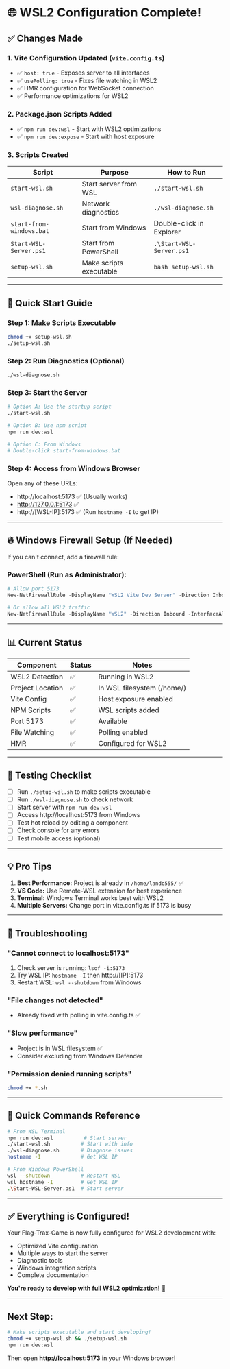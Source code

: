 # 🌐 WSL2 Configuration Complete!

## ✅ Changes Made

### 1. **Vite Configuration Updated** (`vite.config.ts`)
- ✅ `host: true` - Exposes server to all interfaces
- ✅ `usePolling: true` - Fixes file watching in WSL2
- ✅ HMR configuration for WebSocket connection
- ✅ Performance optimizations for WSL2

### 2. **Package.json Scripts Added**
- ✅ `npm run dev:wsl` - Start with WSL2 optimizations
- ✅ `npm run dev:expose` - Start with host exposure

### 3. **Scripts Created**
| Script | Purpose | How to Run |
|--------|---------|-----------|
| `start-wsl.sh` | Start server from WSL | `./start-wsl.sh` |
| `wsl-diagnose.sh` | Network diagnostics | `./wsl-diagnose.sh` |
| `start-from-windows.bat` | Start from Windows | Double-click in Explorer |
| `Start-WSL-Server.ps1` | Start from PowerShell | `.\Start-WSL-Server.ps1` |
| `setup-wsl.sh` | Make scripts executable | `bash setup-wsl.sh` |

---

## 🚀 Quick Start Guide

### Step 1: Make Scripts Executable
```bash
chmod +x setup-wsl.sh
./setup-wsl.sh
```

### Step 2: Run Diagnostics (Optional)
```bash
./wsl-diagnose.sh
```

### Step 3: Start the Server
```bash
# Option A: Use the startup script
./start-wsl.sh

# Option B: Use npm script
npm run dev:wsl

# Option C: From Windows
# Double-click start-from-windows.bat
```

### Step 4: Access from Windows Browser
Open any of these URLs:
- http://localhost:5173 ✅ (Usually works)
- http://127.0.0.1:5173 ✅
- http://[WSL-IP]:5173 ✅ (Run `hostname -I` to get IP)

---

## 🔥 Windows Firewall Setup (If Needed)

If you can't connect, add a firewall rule:

### PowerShell (Run as Administrator):
```powershell
# Allow port 5173
New-NetFirewallRule -DisplayName "WSL2 Vite Dev Server" -Direction Inbound -Protocol TCP -LocalPort 5173 -Action Allow

# Or allow all WSL2 traffic
New-NetFirewallRule -DisplayName "WSL2" -Direction Inbound -InterfaceAlias "vEthernet (WSL)" -Action Allow
```

---

## 📊 Current Status

| Component | Status | Notes |
|-----------|--------|-------|
| WSL2 Detection | ✅ | Running in WSL2 |
| Project Location | ✅ | In WSL filesystem (/home/) |
| Vite Config | ✅ | Host exposure enabled |
| NPM Scripts | ✅ | WSL scripts added |
| Port 5173 | ✅ | Available |
| File Watching | ✅ | Polling enabled |
| HMR | ✅ | Configured for WSL2 |

---

## 🎯 Testing Checklist

- [ ] Run `./setup-wsl.sh` to make scripts executable
- [ ] Run `./wsl-diagnose.sh` to check network
- [ ] Start server with `npm run dev:wsl`
- [ ] Access http://localhost:5173 from Windows
- [ ] Test hot reload by editing a component
- [ ] Check console for any errors
- [ ] Test mobile access (optional)

---

## 💡 Pro Tips

1. **Best Performance:** Project is already in `/home/lando555/` ✅
2. **VS Code:** Use Remote-WSL extension for best experience
3. **Terminal:** Windows Terminal works best with WSL2
4. **Multiple Servers:** Change port in vite.config.ts if 5173 is busy

---

## 🚨 Troubleshooting

### "Cannot connect to localhost:5173"
1. Check server is running: `lsof -i:5173`
2. Try WSL IP: `hostname -I` then http://[IP]:5173
3. Restart WSL: `wsl --shutdown` from Windows

### "File changes not detected"
- Already fixed with polling in vite.config.ts ✅

### "Slow performance"
- Project is in WSL filesystem ✅
- Consider excluding from Windows Defender

### "Permission denied running scripts"
```bash
chmod +x *.sh
```

---

## 📝 Quick Commands Reference

```bash
# From WSL Terminal
npm run dev:wsl          # Start server
./start-wsl.sh          # Start with info
./wsl-diagnose.sh       # Diagnose issues
hostname -I             # Get WSL IP

# From Windows PowerShell
wsl --shutdown          # Restart WSL
wsl hostname -I         # Get WSL IP
.\Start-WSL-Server.ps1  # Start server
```

---

## ✅ Everything is Configured!

Your Flag-Trax-Game is now fully configured for WSL2 development with:
- Optimized Vite configuration
- Multiple ways to start the server
- Diagnostic tools
- Windows integration scripts
- Complete documentation

**You're ready to develop with full WSL2 optimization!** 🎉

---

## Next Step:
```bash
# Make scripts executable and start developing!
chmod +x setup-wsl.sh && ./setup-wsl.sh
npm run dev:wsl
```

Then open **http://localhost:5173** in your Windows browser!

